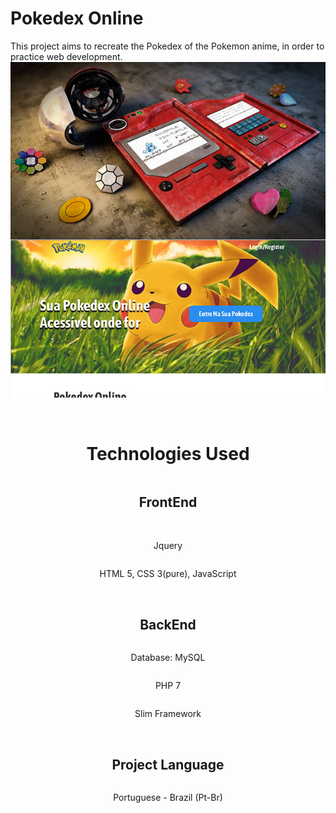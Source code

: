 # Pokedex Online
<style>
    div{
        display:flex;
        flex-direction:column;
        align-items:center;
    }

</style>
<div>
This project aims to recreate the Pokedex of the Pokemon anime, in order to practice web development.
<img src="ImgReadme.jpg">
<img src="previewHome.jpg">
<br>
<br>
<h1>Technologies Used</h1>
<h2> FrontEnd </h2>
<br>
<p> Jquery</p>
<p>HTML 5, CSS 3(pure), JavaScript</p>
<br>
<h2> BackEnd </h2>
<p>Database: MySQL</p>
<p>PHP 7</p>
<p>Slim Framework</p>
<br>
<h2>Project Language</h2>
<p>Portuguese - Brazil (Pt-Br)</p>
</div>


